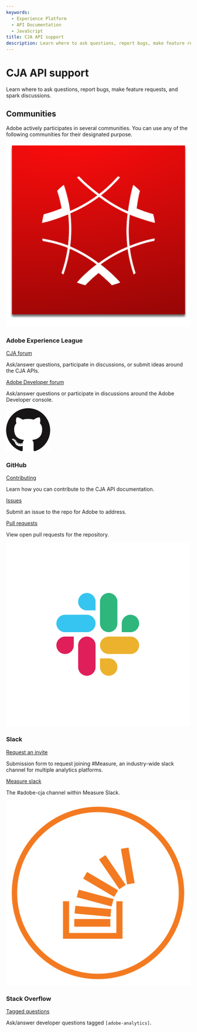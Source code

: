 ```yaml
---
keywords:
  - Experience Platform
  - API Documentation
  - JavaScript
title: CJA API support
description: Learn where to ask questions, report bugs, make feature requests, and spark discussions. 
---
```


<Hero slots="heading, text" background="rgb(154, 23, 34)"/>

# CJA API support

Learn where to ask questions, report bugs, make feature requests, and spark discussions.

## Communities

Adobe actively participates in several communities. You can use any of the following communities for their designated purpose.

<DiscoverBlock slots="image, heading, link, text" width="25%"/>

![Adobe Experience Cloud](./assets/experience_cloud.png)

### Adobe Experience League

[CJA forum](https://experienceleaguecommunities.adobe.com/t5/adobe-analytics/ct-p/adobe-analytics-community)

Ask/answer questions, participate in discussions, or submit ideas around the CJA APIs.

<DiscoverBlock slots="link, text" width="25%"/>

[Adobe Developer forum](https://experienceleaguecommunities.adobe.com/t5/adobe-i-o-console/ct-p/adobe-io-console) 

Ask/answer questions or participate in discussions around the Adobe Developer console.

<DiscoverBlock slots="image, heading, link, text" width="25%"/>

![GitHub](./assets/github.png)

### GitHub

[Contributing](https://github.com/AdobeDocs/cja-apis/blob/main/.github/CONTRIBUTING.md)

Learn how you can contribute to the CJA API documentation.

<DiscoverBlock slots="link, text" width="25%"/>

[Issues](https://github.com/AdobeDocs/cja-apis/issues)

Submit an issue to the repo for Adobe to address.

<DiscoverBlock slots="link, text" width="25%"/>

[Pull requests](https://github.com/AdobeDocs/cja-apis/pulls)

View open pull requests for the repository.

<DiscoverBlock slots="image, heading, link, text" width="25%"/>

![Slack](./assets/slack.png)

### Slack

[Request an invite](https://join.measure.chat)

Submission form to request joining #Measure, an industry-wide slack channel for multiple analytics platforms.

<DiscoverBlock slots="link, text" width="25%"/>

[Measure slack](https://measure.slack.com/messages/adobe-cja)

The #adobe-cja channel within Measure Slack.

<DiscoverBlock slots="image, heading, link, text" width="25%"/>

![Stack Overflow](./assets/stack-overflow.png)

### Stack Overflow

[Tagged questions](https://stackoverflow.com/questions/tagged/adobe-analytics)

Ask/answer developer questions tagged `[adobe-analytics]`.
